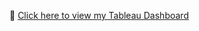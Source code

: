 🔗 [Click here to view my Tableau Dashboard](https://public.tableau.com/views/MULTIPLEVIZ_16857292310140/Dashboard1?:language=en-US&:sid=&:redirect=auth&:display_count=n&:origin=viz_share_link)
